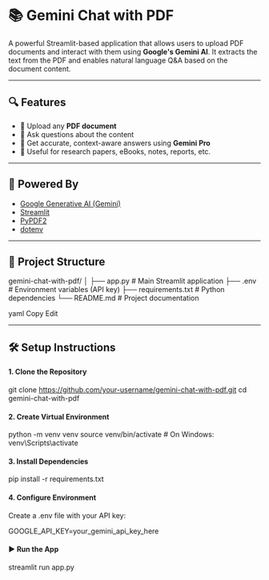 # 📚 Gemini Chat with PDF

A powerful Streamlit-based application that allows users to upload PDF documents and interact with them using **Google's Gemini AI**. It extracts the text from the PDF and enables natural language Q&A based on the document content.

---

## 🔍 Features

- 📄 Upload any **PDF document**
- 💬 Ask questions about the content
- 🤖 Get accurate, context-aware answers using **Gemini Pro**
- 🧠 Useful for research papers, eBooks, notes, reports, etc.

---

## 🧠 Powered By

- [Google Generative AI (Gemini)](https://ai.google.dev/)
- [Streamlit](https://streamlit.io/)
- [PyPDF2](https://pypi.org/project/PyPDF2/)
- [dotenv](https://pypi.org/project/python-dotenv/)

---

## 📁 Project Structure

gemini-chat-with-pdf/
│
├── app.py # Main Streamlit application
├── .env # Environment variables (API key)
├── requirements.txt # Python dependencies
└── README.md # Project documentation


yaml
Copy
Edit

---

## 🛠️ Setup Instructions

#### 1. Clone the Repository


git clone https://github.com/your-username/gemini-chat-with-pdf.git
cd gemini-chat-with-pdf

#### 2. Create Virtual Environment

python -m venv venv
source venv/bin/activate  # On Windows: venv\Scripts\activate

#### 3. Install Dependencies


pip install -r requirements.txt

#### 4. Configure Environment
Create a .env file with your API key:


GOOGLE_API_KEY=your_gemini_api_key_here

#### ▶️ Run the App

streamlit run app.py
